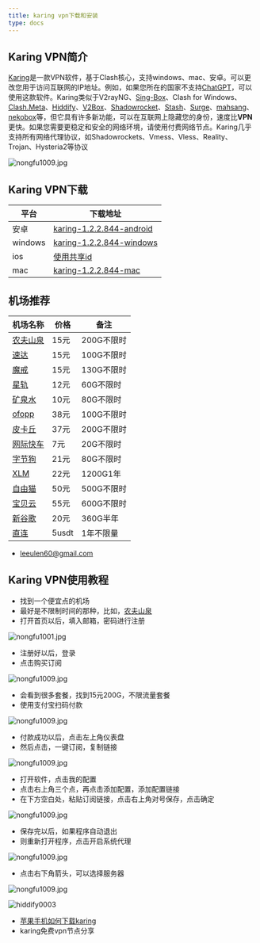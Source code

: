 ```yaml
---
title: karing vpn下载和安装
type: docs
---
```


## Karing VPN简介


[Karing](https://github.com/KaringX/karing)是一款VPN软件，基于Clash核心，支持windows、mac、安卓。可以更改您用于访问互联网的IP地址。例如，如果您所在的国家不支持[ChatGPT](https://chatgpt.com/)，可以使用这款软件。Karing类似于V2rayNG、[Sing-Box](https://sing-box.info/zh)、Clash for Windows、[Clash.Meta](https://github.com/MetaCubeX/ClashMetaForAndroid)、[Hiddify](https://hiddify.me/zh)、[V2Box](https://v2box.pro/zh)、[Shadowrocket](https://shadowrocket.ink/zh)、[Stash](https://apps.apple.com/us/app/stash-rule-based-proxy/id1596063349)、[Surge](https://github.com/Jounce/Surge)、[mahsang](https://mahsang.pro)、[nekobox](https://nekobox.info/zh)等，但它具有许多新功能，可以在互联网上隐藏您的身份，速度比**VPN**更快。如果您需要更稳定和安全的网络环境，请使用付费网络节点。Karing几乎支持所有网络代理协议，如Shadowrockets、Vmess、Vless、Reality、Trojan、Hysteria2等协议

![nongfu1009.jpg](https://karing.biz/img/nongfu1009.jpg)

## Karing VPN下载



| 平台 | 下载地址 |
|---|---|
| 安卓 | [karing-1.2.2.844-android](https://pan1.mene.lol/s/ReVTa) |
| windows | [karing-1.2.2.844-windows](https://pan1.mene.lol/s/JmKC0) |
| ios | [使用共享id](https://karing.biz/zh/docs/example/%E8%8B%B9%E6%9E%9C%E6%89%8B%E6%9C%BA%E5%A6%82%E4%BD%95%E4%B8%8B%E8%BD%BDkaring/) |
| mac | [karing-1.2.2.844-mac](https://pan1.mene.lol/s/rK6sP) |


## 机场推荐

| 机场名称 | 价格 | 备注     |
|------|----------|--------------|
| [农夫山泉](https://www.nfsq.us/#/register?code=i1fXTMYk)    | 15元    | 200G不限时       |
| [速达](https://mala.sudatech.store/register?code=3DYnOBtE)    | 15元   | 100G不限时       |
| [魔戒](https://mojie.ws/#/register?code=BpCuERz0)    | 15元     | 130G不限时 |
| [星轨](https://bd.srcloud.art/#/register?code=fvyGkr5j)    | 12元     | 60G不限时       |
| [矿泉水](https://5ldpe1hbmgj4ryv9.600mlt.cc/register?code=noYz548c) | 10元 | 80G不限时   |
| [ofopp](https://kk.ofopp.net/#/register?code=A2UmuXR8)    | 38元     | 100G不限时       |
| [皮卡丘](https://pkhub.net/#/register?code=A6O9EIj0)    | 37元     | 200G不限时      |
| [网际快车](https://wjkc66.vip?c=REZUOC)    | 7元     | 20G不限时     |
| [字节狗](https://user.bytedog.icu/#/register?code=GXPuAhzt)    | 21元  | 80G不限时    |
| [XLM](https://v2.ixlmo.net/index.php#/register?code=9XuwHmFC)    | 22元     | 1200G1年 |
| [自由猫](https://us.freecat.cc/register?code=czdF7PXY)    | 50元   | 500G不限时   |
| [宝贝云](https://web1.bby011.com/#/register?code=8xTTMr2f)    | 55元     | 600G不限时 |
| [新谷歌](https://qingse001.cc/#/register?code=Hw9HyaLY)    | 20元     | 360G半年   |
| [直连](https://bnb.lat/buy/3)    | 5usdt     | 1年不限量       |

- leeulen60@gmail.com

## Karing VPN使用教程

- 找到一个便宜点的机场
- 最好是不限制时间的那种，比如，[农夫山泉](https://www.nfsq.us/#/register?code=i1fXTMYk)
- 打开首页以后，填入邮箱，密码进行注册

![nongfu1001.jpg](https://karing.biz/img/nongfu1001.jpg)

- 注册好以后，登录
- 点击购买订阅

![nongfu1009.jpg](https://karing.biz/img/nongfu1002.jpg)


- 会看到很多套餐，找到15元200G，不限流量套餐
- 使用支付宝扫码付款

![nongfu1009.jpg](https://karing.biz/img/nongfu1003.jpg)

- 付款成功以后，点击左上角仪表盘
- 然后点击，一键订阅，复制链接

![nongfu1009.jpg](https://karing.biz/img/nongfu1004.jpg)

- 打开软件，点击我的配置
- 点击右上角三个点，再点击添加配置，添加配置链接
- 在下方空白处，粘贴订阅链接，点击右上角对号保存，点击确定

![nongfu1009.jpg](https://karing.biz/img/nongfu1006.jpg)


- 保存完以后，如果程序自动退出
- 则重新打开程序，点击开启系统代理

![nongfu1009.jpg](https://karing.biz/img/nongfu1007.jpg)


- 点击右下角箭头，可以选择服务器


![nongfu1009.jpg](https://karing.biz/img/nongfu1008.jpg)





![hiddify0003](https://getfreevpn.info/img/karing导入1.png)


- [苹果手机如何下载karing](https://karing.biz/zh/docs/example/%E8%8B%B9%E6%9E%9C%E6%89%8B%E6%9C%BA%E5%A6%82%E4%BD%95%E4%B8%8B%E8%BD%BDkaring/)
- karing免费vpn节点分享





